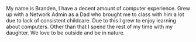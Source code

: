 My name is Branden, I have a decent amount of computer experience. Grew up with a Network Admin as a Dad who brought me to class with him a lot due to lack of consistent childcare. Due to this I grew to enjoy learning about computers. Other than that I spend the rest of my time with my daughter. We love to be outside and be in nature.